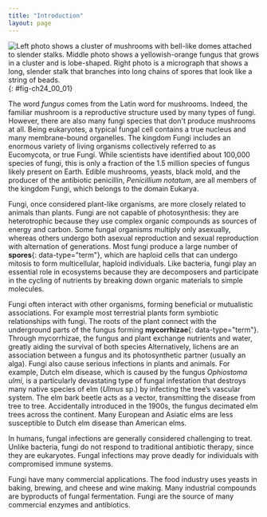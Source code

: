 ```yaml
---
title: "Introduction"
layout: page
---
```



<?cnx.eoc class="summary" title="Sections Summary"?>

<?cnx.eoc class="art-exercise" title="Art Connections"?>

<?cnx.eoc class="multiple-choice" title="Multiple Choice"?>

<?cnx.eoc class="free-response" title="Free Response"?>

 ![Left photo shows a cluster of mushrooms with bell-like domes attached to slender stalks. Middle photo shows a yellowish-orange fungus that grows in a cluster and is lobe-shaped. Right photo is a micrograph that shows a long, slender stalk that branches into long chains of spores that look like a string of beads.](../resources/Figure_24_00_01abcf.jpg "Many species of fungus produce the familiar mushroom (a) which is a reproductive structure. This (b) coral fungus displays brightly colored fruiting bodies. This electron micrograph shows (c) the spore-bearing structures of Aspergillus, a type of toxic fungi found mostly in soil and plants. (credit &#x201C;mushroom&#x201D;: modification of work by Chris Wee; credit &#x201C;coral fungus&#x201D;: modification of work by Cory Zanker; credit &#x201C;Aspergillus&#x201D;: modification of work by Janice Haney Carr, Robert Simmons, CDC; scale-bar data from Matt Russell)"){: #fig-ch24_00_01}

The word *fungus* comes from the Latin word for mushrooms. Indeed, the familiar mushroom is a reproductive structure used by many types of fungi. However, there are also many fungi species that don\'t produce mushrooms at all. Being eukaryotes, a typical fungal cell contains a true nucleus and many membrane-bound organelles. The kingdom Fungi includes an enormous variety of living organisms collectively referred to as Eucomycota, or true Fungi. While scientists have identified about 100,000 species of fungi, this is only a fraction of the 1.5 million species of fungus likely present on Earth. Edible mushrooms, yeasts, black mold, and the producer of the antibiotic penicillin, *Penicillium notatum*, are all members of the kingdom Fungi, which belongs to the domain Eukarya.

Fungi, once considered plant-like organisms, are more closely related to animals than plants. Fungi are not capable of photosynthesis: they are heterotrophic because they use complex organic compounds as sources of energy and carbon. Some fungal organisms multiply only asexually, whereas others undergo both asexual reproduction and sexual reproduction with alternation of generations. Most fungi produce a large number of **spores**{: data-type="term"}, which are haploid cells that can undergo mitosis to form multicellular, haploid individuals. Like bacteria, fungi play an essential role in ecosystems because they are decomposers and participate in the cycling of nutrients by breaking down organic materials to simple molecules.

Fungi often interact with other organisms, forming beneficial or mutualistic associations. For example most terrestrial plants form symbiotic relationships with fungi. The roots of the plant connect with the underground parts of the fungus forming **mycorrhizae**{: data-type="term"}. Through mycorrhizae, the fungus and plant exchange nutrients and water, greatly aiding the survival of both species Alternatively, lichens are an association between a fungus and its photosynthetic partner (usually an alga). Fungi also cause serious infections in plants and animals. For example, Dutch elm disease, which is caused by the fungus<em> Ophiostoma ulmi</em>, is a particularly devastating type of fungal infestation that destroys many native species of elm (*Ulmus* sp.) by infecting the tree’s vascular system. The elm bark beetle acts as a vector, transmitting the disease from tree to tree. Accidentally introduced in the 1900s, the fungus decimated elm trees across the continent. Many European and Asiatic elms are less susceptible to Dutch elm disease than American elms.

In humans, fungal infections are generally considered challenging to treat. Unlike bacteria, fungi do not respond to traditional antibiotic therapy, since they are eukaryotes. Fungal infections may prove deadly for individuals with compromised immune systems.

Fungi have many commercial applications. The food industry uses yeasts in baking, brewing, and cheese and wine making. Many industrial compounds are byproducts of fungal fermentation. Fungi are the source of many commercial enzymes and antibiotics.

